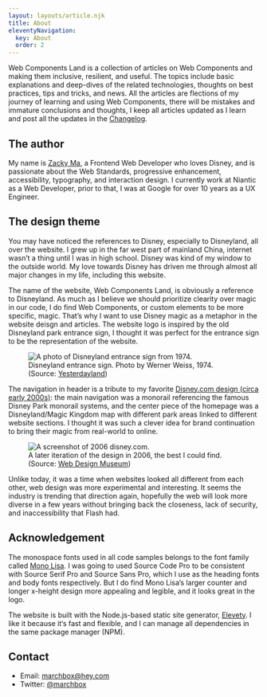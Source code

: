 ```yaml
---
layout: layouts/article.njk
title: About
eleventyNavigation:
  key: About
  order: 2
---
```


Web Components Land is a collection of articles on Web Components and making them inclusive, resilient, and useful. The topics include basic explanations and deep-dives of the related technologies, thoughts on best practices, tips and tricks, and news. All the articles are flections of my journey of learning and using Web Components, there will be mistakes and immature conclusions and thoughts, I keep all articles updated as I learn and post all the updates in the [Changelog](/changelog).

## The author

My name is [Zacky Ma](https://marchbox.com), a Frontend Web Developer who loves Disney, and is passionate about the Web Standards, progressive enhancement, accessibility, typography, and interaction design. I currently work at Niantic as a Web Developer, prior to that, I was at Google for over 10 years as a UX Engineer.

## The design theme

You may have noticed the references to Disney, especially to Disneyland, all over the website. I grew up in the far west part of mainland China, internet wasn’t a thing until I was in high school. Disney was kind of my window to the outside world. My love towards Disney has driven me through almost all major changes in my life, including this website.

The name of the website, Web Components Land, is obviously a reference to Disneyland. As much as I believe we should prioritize clearity over magic in our code, I do find Web Components, or custom elements to be more specific, magic. That’s why I want to use Disney magic as a metaphor in the website deisgn and articles. The website logo is inspired by the old Disneyland park entrance sign, I thought it was perfect for the entrance sign to be the representation of the website.

<figure>
  <img src="{{'/assets/about/disneyland-sign.jpg'|url}}" alt="A photo of Disneyland entrance sign from 1974.">
  <figcaption>
    Disneyland entrance sign. Photo by Werner Weiss, 1974. (Source: <a href="https://www.yesterland.com/disneylandsign.html">Yesterdayland</a>)
  </figcaption>
</figure>

The navigation in header is a tribute to my favorite [Disney.com design (circa early 2000s)](https://web.archive.org/web/20011109060558/http://disney.go.com/park/homepage/today/html/index.html "Link to Wayback Machine"): the main navigation was a monorail referencing the famous Disney Park monorail systems, and the center piece of the homepage was a Disneyland/Magic Kingdom map with different park areas linked to different website sections. I thought it was such a clever idea for brand continuation to bring their magic from real-world to online.

<figure>
  <img src="{{'/assets/about/disneycom-2006.jpg'|url}}" alt="A screenshot of 2006 disney.com.">
  <figcaption>
    A later iteration of the design in 2006, the best I could find. (Source: <a href="https://www.webdesignmuseum.org/gallery/disney-2006">Web Design Museum</a>)
  </figcaption>
</figure>

Unlike today, it was a time when websites looked all different from each other, web design was more experimental and interesting. It seems the industry is trending that direction again, hopefully the web will look more diverse in a few years without bringing back the closeness, lack of security, and inaccessibility that Flash had.

## Acknowledgement

The monospace fonts used in all code samples belongs to the font family called [Mono Lisa](https://monolisa.dev). I was going to used Source Code Pro to be consistent with Source Serif Pro and Source Sans Pro, which I use as the heading fonts and body fonts respectively. But I do find Mono Lisa’s larger counter and longer x-height design more appealing and legible, and it looks great in the logo.

The website is built with the Node.js-based static site generator, [Elevety](https://11ty.dev). I like it because it‘s fast and flexible, and I can manage all dependencies in the same package manager (NPM).

## Contact

- Email: <marchbox@hey.com>
- Twitter: [@marchbox](https://twitter.com/marchbox)
